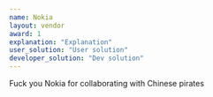 ```yaml
---
name: Nokia
layout: vendor
award: 1
explanation: "Explanation"
user_solution: "User solution"
developer_solution: "Dev solution"
---
```


Fuck you Nokia for collaborating with Chinese pirates